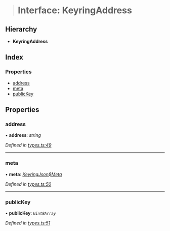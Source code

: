 > # Interface: KeyringAddress

## Hierarchy

* **KeyringAddress**

## Index

### Properties

* [address](_types_.keyringaddress.md#address)
* [meta](_types_.keyringaddress.md#meta)
* [publicKey](_types_.keyringaddress.md#publickey)

## Properties

###  address

• **address**: *string*

*Defined in [types.ts:49](https://github.com/polkadot-js/ui/blob/004a439/packages/ui-keyring/src/types.ts#L49)*

___

###  meta

• **meta**: *[KeyringJson$Meta](_types_.keyringjson_meta.md)*

*Defined in [types.ts:50](https://github.com/polkadot-js/ui/blob/004a439/packages/ui-keyring/src/types.ts#L50)*

___

###  publicKey

• **publicKey**: *`Uint8Array`*

*Defined in [types.ts:51](https://github.com/polkadot-js/ui/blob/004a439/packages/ui-keyring/src/types.ts#L51)*